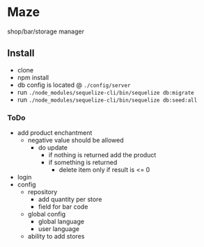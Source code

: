 # Maze
shop/bar/storage manager

## Install

* clone
* npm install
* db config is located @ `./config/server`
* run `./node_modules/sequelize-cli/bin/sequelize db:migrate`
* run `./node_modules/sequelize-cli/bin/sequelize db:seed:all`

### ToDo
- add product enchantment
  - negative value should be allowed
    - do update
      - if nothing is returned add the product
      - if something is returned
        - delete item only if result is <= 0
- login
- config
  - repository
    - add quantity per store
    - field for bar code
  - global config
    - global language
    - user language
  - ability to add stores
